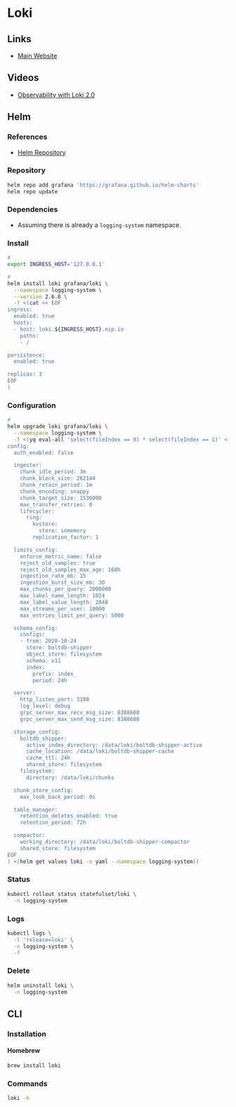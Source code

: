 # Loki

<!--
https://medium.com/nerd-for-tech/logging-at-scale-in-kubernetes-using-grafana-loki-3bb2eb0c0872
-->

## Links

- [Main Website](https://grafana.com/oss/loki/)

## Videos

- [Observability with Loki 2.0](https://grafana.com/go/webinar/observability-with-loki-2.0/)

## Helm

### References

- [Helm Repository](https://github.com/grafana/helm-charts/tree/main/charts/loki)

### Repository

```sh
helm repo add grafana 'https://grafana.github.io/helm-charts'
helm repo update
```

### Dependencies

- Assuming there is already a `logging-system` namespace.

### Install

```sh
#
export INGRESS_HOST='127.0.0.1'

#
helm install loki grafana/loki \
  --namespace logging-system \
  --version 2.6.0 \
  -f <(cat << EOF
ingress:
  enabled: true
  hosts:
  - host: loki.${INGRESS_HOST}.nip.io
    paths:
    - /

persistence:
  enabled: true

replicas: 3
EOF
)
```

### Configuration

```sh
#
helm upgrade loki grafana/loki \
  --namespace logging-system \
  -f <(yq eval-all 'select(fileIndex == 0) * select(fileIndex == 1)' <(cat << EOF
config:
  auth_enabled: false

  ingester:
    chunk_idle_period: 3m
    chunk_block_size: 262144
    chunk_retain_period: 1m
    chunk_encoding: snappy
    chunk_target_size: 1536000
    max_transfer_retries: 0
    lifecycler:
      ring:
        kvstore:
          store: inmemory
        replication_factor: 1

  limits_config:
    enforce_metric_name: false
    reject_old_samples: true
    reject_old_samples_max_age: 168h
    ingestion_rate_mb: 15
    ingestion_burst_size_mb: 30
    max_chunks_per_query: 2000000
    max_label_name_length: 1024
    max_label_value_length: 2048
    max_streams_per_user: 10000
    max_entries_limit_per_query: 5000

  schema_config:
    configs:
    - from: 2020-10-24
      store: boltdb-shipper
      object_store: filesystem
      schema: v11
      index:
        prefix: index_
        period: 24h

  server:
    http_listen_port: 3100
    log_level: debug
    grpc_server_max_recv_msg_size: 8388608
    grpc_server_max_send_msg_size: 8388608

  storage_config:
    boltdb_shipper:
      active_index_directory: /data/loki/boltdb-shipper-active
      cache_location: /data/loki/boltdb-shipper-cache
      cache_ttl: 24h
      shared_store: filesystem
    filesystem:
      directory: /data/loki/chunks

  chunk_store_config:
    max_look_back_period: 0s

  table_manager:
    retention_deletes_enabled: true
    retention_period: 72h

  compactor:
    working_directory: /data/loki/boltdb-shipper-compactor
    shared_store: filesystem
EOF
) <(helm get values loki -o yaml --namespace logging-system))
```

### Status

```sh
kubectl rollout status statefulset/loki \
  -n logging-system
```

### Logs

```sh
kubectl logs \
  -l 'release=loki' \
  -n logging-system \
  -f
```

### Delete

```sh
helm uninstall loki \
  -n logging-system
```

## CLI

### Installation

#### Homebrew

```sh
brew install loki
```

### Commands

```sh
loki -h
```
